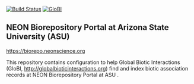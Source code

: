 [![Build Status](https://travis-ci.com/globalbioticinteractions/neon-biorepo.svg)](https://travis-ci.com/globalbioticinteractions/neon-biorepo) [![GloBI](http://api.globalbioticinteractions.org/interaction.svg?accordingTo=globi:globalbioticinteractions/neon-biorepo)](http://globalbioticinteractions.org/?accordingTo=globi:globalbioticinteractions/neon-biorepo) 

## NEON Biorepository Portal at Arizona State University (ASU) 

https://biorepo.neonscience.org

This repository contains configuration to help Global Biotic Interactions (GloBI, http://globalbioticinteractions.org) find and index biotic association records at NEON Biorepository Portal at ASU .
